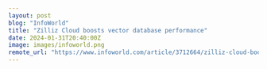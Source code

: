 ```yaml
---
layout: post
blog: "InfoWorld"
title: "Zilliz Cloud boosts vector database performance"
date: 2024-01-31T20:40:00Z
image: images/infoworld.png
remote_url: "https://www.infoworld.com/article/3712664/zilliz-cloud-boosts-vector-database-performance.html#tk.rss_applicationdevelopment"
---
```

